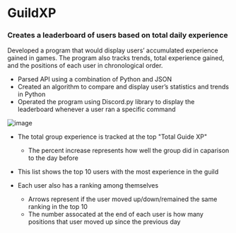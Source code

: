 # GuildXP
### Creates a leaderboard of users based on total daily experience

Developed a program that would display users’ accumulated experience gained in games. The program also tracks trends, total experience gained, and the positions of each user in chronological order.

- Parsed API using a combination of Python and JSON
- Created an algorithm to compare and display user’s statistics and trends in Python
- Operated the program using Discord.py library to display the leaderboard whenever a user ran a specific command

![image](https://imgur.com/oIdK2F1.png)

- The total group experience is tracked at the top "Total Guide XP"
  - The percent increase represents how well the group did in caparison to the day before

- This list shows the top 10 users with the most experience in the guild
- Each user also has a ranking among themselves
  - Arrows represent if the user moved up/down/remained the same ranking in the top 10
  - The number assocated at the end of each user is how many positions that user moved up since the previous day
